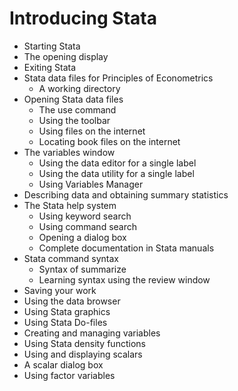 # Introducing Stata

- Starting Stata
- The opening display
- Exiting Stata
- Stata data files for Principles of Econometrics
  - A working directory
- Opening Stata data files
  - The use command
  - Using the toolbar
  - Using files on the internet
  - Locating book files on the internet
- The variables window
  - Using the data editor for a single label
  - Using the data utility for a single label
  - Using Variables Manager
- Describing data and obtaining summary statistics
- The Stata help system
  - Using keyword search
  - Using command search
  - Opening a dialog box
  - Complete documentation in Stata manuals
- Stata command syntax
  - Syntax of summarize
  - Learning syntax using the review window
- Saving your work
- Using the data browser
- Using Stata graphics
- Using Stata Do-files
- Creating and managing variables
- Using Stata density functions
- Using and displaying scalars
- A scalar dialog box
- Using factor variables
